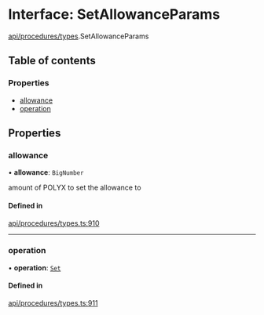 # Interface: SetAllowanceParams

[api/procedures/types](../wiki/api.procedures.types).SetAllowanceParams

## Table of contents

### Properties

- [allowance](../wiki/api.procedures.types.SetAllowanceParams#allowance)
- [operation](../wiki/api.procedures.types.SetAllowanceParams#operation)

## Properties

### allowance

• **allowance**: `BigNumber`

amount of POLYX to set the allowance to

#### Defined in

[api/procedures/types.ts:910](https://github.com/PolymeshAssociation/polymesh-sdk/blob/95e180d2/src/api/procedures/types.ts#L910)

___

### operation

• **operation**: [`Set`](../wiki/api.procedures.types.AllowanceOperation#set)

#### Defined in

[api/procedures/types.ts:911](https://github.com/PolymeshAssociation/polymesh-sdk/blob/95e180d2/src/api/procedures/types.ts#L911)
